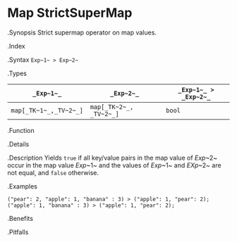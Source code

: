 # Map StrictSuperMap

.Synopsis
Strict supermap operator on map values.

.Index
>

.Syntax
`Exp~1~ > Exp~2~`

.Types

| `_Exp~1~_`            |  `_Exp~2~_`             | `_Exp~1~_ > _Exp~2~_`  |
| --- | --- | --- |
| `map[_TK~1~_,_TV~2~_]` |  `map[_TK~2~_, _TV~2~_]` | `bool`                |


.Function

.Details

.Description
Yields `true` if all key/value pairs in the map value of _Exp_~2~ occur in the map value _Exp_~1~
and the values of _Exp_~1~ and _EXp_~2~ are not equal, and `false` otherwise.

.Examples
```rascal-shell
("pear": 2, "apple": 1, "banana" : 3) > ("apple": 1, "pear": 2);
("apple": 1, "banana" : 3) > ("apple": 1, "pear": 2);
```

.Benefits

.Pitfalls

